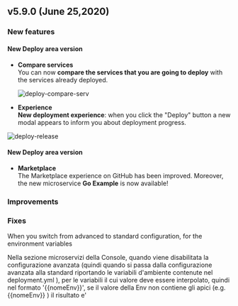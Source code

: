 ## v5.9.0 (June 25,2020)

### New features

#### New Deploy area version

* **Compare services**        
    You can now **compare the services that you are going to deploy** with the services already deployed.

    ![deploy-compare-serv](himg/deploy-compare-serv.png)

* **Experience**       
    **New deployment experience**: when you click the "Deploy" button a new modal appears to inform you about deployment progress.

![deploy-release](hmg/deploy-release.png)


#### New Deploy area version

* **Marketplace**      
    The Marketplace experience on GitHub has been improved. Moreover, the new microservice **Go Example** is now available!

### Improvements



### Fixes

When you switch from advanced to standard configuration, for the environment variables 

Nella sezione microservizi della Console, quando viene disabilitata la configurazione avanzata (quindi quando si passa dalla configurazione avanzata alla standard riportando le variabili d'ambiente contenute nel deployment.yml ), per le variabili il cui valore deve essere interpolato, quindi nel formato '{{nomeEnv}}', se il valore della Env non contiene gli apici  (e.g. {{nomeEnv}} ) il risultato e'
